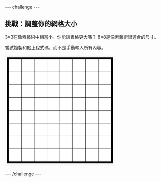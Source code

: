 \--- challenge \---

## 挑戰：調整你的網格大小

3×3在像素藝術中相當小。你能讓表格更大嗎？ 8×8是像素藝術很適合的尺寸。

嘗試複製和貼上程式碼，而不是手動輸入所有內容。

![螢幕截圖](images/pixel-art-grid-8.png)

\--- /challenge \---